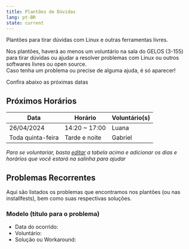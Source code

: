 ```yaml
---
title: Plantões de Dúvidas
lang: pt-BR
state: current
---
```


Plantões para tirar dúvidas com Linux e outras ferramentas livres.  

Nos plantões, haverá ao menos um voluntário na sala do GELOS (3-155) para tirar dúvidas ou ajudar a resolver problemas com Linux ou outros softwares livres ou open source.  
Caso tenha um problema ou precise de alguma ajuda, é só aparecer!

Confira abaixo as próximas datas

## Próximos Horários

| Data                | Horário                  | Voluntário(s)   |
|---------------------|--------------------------|-----------------|
| 26/04/2024          | 14:20 ~ 17:00            | Luana           |
| Toda quinta-feira   | Tarde e noite            | Gabriel         |


*Para se voluntariar, basta [editar](https://github.com/gelos-icmc/site/blob/main/src/_projects/plantao.md) a tabela acima e adicionar os dias e horários que você estará na salinha para ajudar*

## Problemas Recorrentes

Aqui são listados os problemas que encontramos nos plantões (ou nas installfests), bem como suas respectivas soluções.

### Modelo (título para o problema)
- Data do ocorrido:
- Voluntário:
- Solução ou Workaround:
